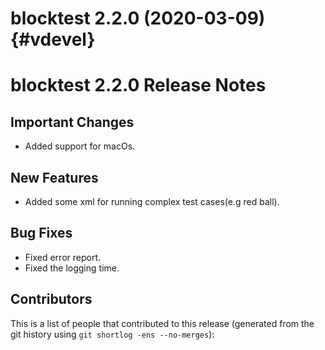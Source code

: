 blocktest 2.2.0 (2020-03-09)                                           {#vdevel}
============================


blocktest 2.2.0 Release Notes
=============================

Important Changes
-----------------
- Added support for macOs.

New Features
------------
- Added some xml for running complex test cases(e.g red ball).

Bug Fixes
---------

- Fixed error report.
- Fixed the logging time.


Contributors
------------

This is a list of people that contributed to this release (generated from the
git history using `git shortlog -ens --no-merges`):

```
```
